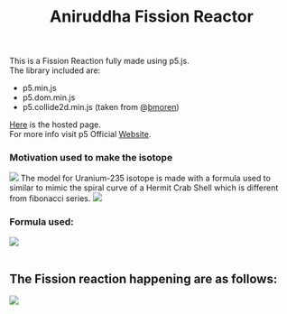 # <div align="center">Aniruddha Fission Reactor</div><br/>
This is a Fission Reaction fully made using p5.js.<br/>
The library included are:<br/>
- p5.min.js
- p5.dom.min.js
- p5.collide2d.min.js (taken from @[bmoren](https://github.com/bmoren/p5.collide2D))

[Here](https://aniruddha0pandey.github.io/Ani_FissionReactor/) is the hosted page.<br/>
For more info visit p5 Official [Website](https://p5js.org/).<br/>
<h3>Motivation used to make the isotope</h3>
<img src="https://github.com/aniruddha0pandey/FissionReactor/blob/master/img/Nautilus_Cutaway_with_Logarithmic_Spiral.png" />
The model for Uranium-235 isotope is made with a formula used to similar to mimic the spiral curve of a Hermit Crab Shell which is different from fibonacci series.
<img src="https://github.com/aniruddha0pandey/FissionReactor/blob/master/img/Logarithmic_Spiral.png" />
<h3>Formula used:</h3>
<img src="https://github.com/aniruddha0pandey/FissionReactor/blob/master/img/SpiralFormula.PNG" />
<br/><br/>
<h2>The Fission reaction happening are as follows:</h2>
<img src="https://github.com/aniruddha0pandey/FissionReactor/blob/master/img/ReactionEquation.PNG" />
